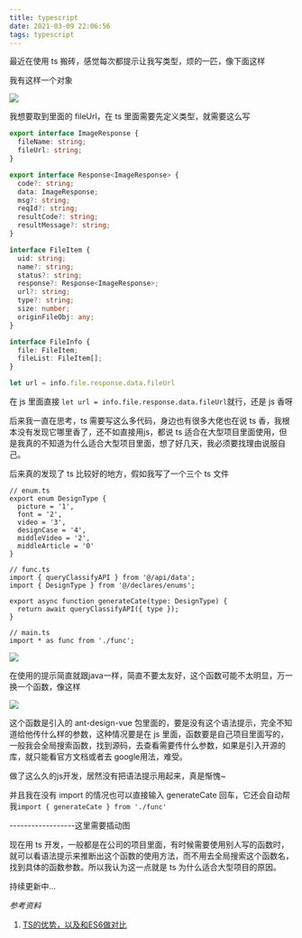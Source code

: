 ```yaml
---
title: typescript
date: 2021-03-09 22:06:56
tags: typescript
---
```

最近在使用 ts 搬砖，感觉每次都提示让我写类型，烦的一匹，像下面这样

我有这样一个对象

![](http://stg.iobs.pingan.com.cn/download/icore-aops-dmz-stg/portal-icore-apps-content-1614917315610-8189563978EE43A9A9A0074FE11F4716-29430210)

我想要取到里面的 fileUrl，在 ts 里面需要先定义类型，就需要这么写

```ts
export interface ImageResponse {
  fileName: string;
  fileUrl: string;
}

export interface Response<ImageResponse> {
  code?: string;
  data: ImageResponse;
  msg?: string;
  reqId?: string;
  resultCode?: string;
  resultMessage?: string;
}

interface FileItem {
  uid: string;
  name?: string;
  status?: string;
  response?: Response<ImageResponse>;
  url?: string;
  type?: string;
  size: number;
  originFileObj: any;
}

interface FileInfo {
  file: FileItem;
  fileList: FileItem[];
}

let url = info.file.response.data.fileUrl
```

在 js 里面直接 `let url = info.file.response.data.fileUrl`就行，还是 js 香呀

后来我一直在思考，ts 需要写这么多代码，身边也有很多大佬也在说 ts 香，我根本没有发现它哪里香了，还不如直接用js，都说 ts 适合在大型项目里面使用，但是我真的不知道为什么适合大型项目里面，想了好几天，我必须要找理由说服自己。

后来真的发现了 ts 比较好的地方，假如我写了一个三个 ts 文件

```tsx
// enum.ts
export enum DesignType {
  picture = '1',
  font = '2',
  video = '3',
  designCase = '4',
  middleVideo = '2',
  middleArticle = '0'
}

// func.ts
import { queryClassifyAPI } from '@/api/data';
import { DesignType } from '@/declares/enums';

export async function generateCate(type: DesignType) {
  return await queryClassifyAPI({ type });
}

// main.ts
import * as func from './func';

```

![](http://stg.iobs.pingan.com.cn/download/icore-aops-dmz-stg/portal-icore-apps-content-1614925183240-4CFFE1226E00479E8223FC8D59AA1C5D-26080834)

在使用的提示简直就跟java一样，简直不要太友好，这个函数可能不太明显，万一换一个函数，像这样

![](http://stg.iobs.pingan.com.cn/download/icore-aops-dmz-stg/portal-icore-apps-content-1614925773318-50B184B9790342EAB4A4360A57C3544A-31117459)

这个函数是引入的 ant-design-vue 包里面的，要是没有这个语法提示，完全不知道给他传什么样的参数，这种情况要是在 js 里面，函数要是自己项目里面写的，一般我会全局搜索函数，找到源码，去查看需要传什么参数，如果是引入开源的库，就只能看官方文档或者去 google用法，难受。

做了这么久的js开发，居然没有把语法提示用起来，真是惭愧~

并且我在没有 import 的情况也可以直接输入 generateCate 回车，它还会自动帮我`import { generateCate } from './func'`

------------------这里需要插动图



现在用 ts 开发，一般都是在公司的项目里面，有时候需要使用别人写的函数时，就可以看语法提示来推断出这个函数的使用方法，而不用去全局搜索这个函数名，找到具体的函数参数。所以我认为这一点就是 ts 为什么适合大型项目的原因。

持续更新中...

*参考资料*

1. [TS的优势，以及和ES6做对比](https://www.jianshu.com/p/d2d15111f9d4)